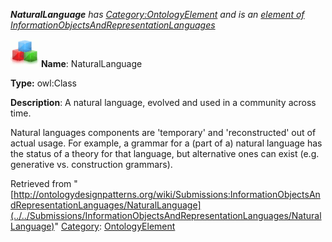 ___NaturalLanguage__ has [Category:OntologyElement](../../Category/OntologyElement "Category:OntologyElement") and is an [element of](../../Property/ElementOf "Property:ElementOf") [InformationObjectsAndRepresentationLanguages](../../Submissions/InformationObjectsAndRepresentationLanguages "Submissions:InformationObjectsAndRepresentationLanguages")_


  




[![Class](../../images/thumb/2/27/Class.gif/45px-Class.gif)](../../Image/Class.gif "Class")
__Name__: NaturalLanguage 


__Type:__ owl:Class 


__Description__: A natural language, evolved and used in a community across time.


Natural languages components are 'temporary' and 'reconstructed' out of actual usage. For example, a grammar for a (part of a) natural language has the status of a theory for that language, but alternative ones can exist (e.g. generative vs. construction grammars). 





Retrieved from "[http://ontologydesignpatterns.org/wiki/Submissions:InformationObjectsAndRepresentationLanguages/NaturalLanguage](../../Submissions/InformationObjectsAndRepresentationLanguages/NaturalLanguage)"
 [Category](http://ontologydesignpatterns.org/wiki/Special:Categories "Special:Categories"): [OntologyElement](../../Category/OntologyElement "Category:OntologyElement")